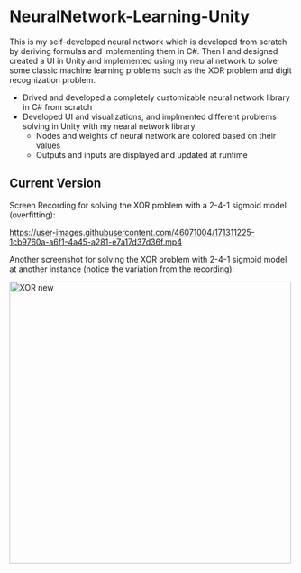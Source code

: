# NeuralNetwork-Learning-Unity
 
This is my self-developed neural network which is developed from scratch by deriving formulas and implementing them in C#. Then I and designed created a UI in Unity and implemented using my neural network to solve some classic machine learning problems such as the XOR problem and digit recognization problem.

- Drived and developed a completely customizable neural network library in C# from scratch
- Developed UI and visualizations, and implmented different problems solving in Unity with my nearal network library
  - Nodes and weights of neural network are colored based on their values
  - Outputs and inputs are displayed and updated at runtime


## Current Version
Screen Recording for solving the XOR problem with a 2-4-1 sigmoid model (overfitting):

https://user-images.githubusercontent.com/46071004/171311225-1cb9760a-a6f1-4a45-a281-e7a17d37d36f.mp4

Another screenshot for solving the XOR problem with 2-4-1 sigmoid model at another instance (notice the variation from the recording):

<img width="500" alt="XOR new" src="https://user-images.githubusercontent.com/46071004/148631412-7febef7b-a49b-4e50-bd60-3a950e80b8d9.PNG">
